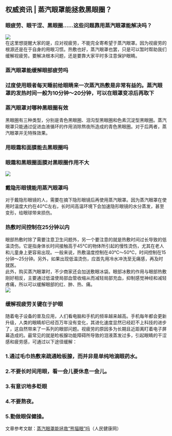 ## 权威资讯 | 蒸汽眼罩能拯救黑眼圈？  
### 眼疲劳、眼干涩、黑眼圈……这些问题靠用蒸汽眼罩能解决吗？  
![](http://cdncms.v-keep.cn/wp-content/uploads/2019/08/u11751626253798735324fm11gp0.jpg)  
在这里想提醒大家的是，应对视疲劳，不能完全寄希望于蒸汽眼罩。因为视疲劳的根源还是在于自身的用眼习惯。热敷也好，蒸汽眼罩也罢，只是可以暂时帮助我们缓解视疲劳。要解决根本问题，还是要靠大家平时多注意保护眼睛。  
### 蒸汽眼罩能缓解眼部疲劳吗  
### 过度使用眼者每天睡前给眼睛来一次蒸汽热敷是非常有益的。蒸汽眼罩的发热时间一般为10分钟～20分钟，可以在眼罩变凉后再取下  
### 蒸汽眼罩对哪种黑眼圈有效  
黑眼圈有三种类型，分别是青色黑眼圈、泪沟型黑眼圈和色素沉淀型黑眼圈。蒸汽眼罩只能通过促进血液循环的作用消除熬夜所造成的青色黑眼圈。对于后两者，蒸汽眼罩并无特殊效果。  
### 用眼霜和面膜能去黑眼圈吗  
### 眼霜和黑眼圈面膜对黑眼圈作用不大  
![](http://cdncms.v-keep.cn/wp-content/uploads/2019/08/timg-6.gif)  
### 戴隐形眼镜能用蒸汽眼罩吗  
对于戴隐形眼镜的人，需要在摘下隐形眼镜后再使用蒸汽眼罩。因为蒸汽眼罩在使用时温度大约在40℃左右，长时间高温环境下会加速隐形眼镜的水分蒸发，甚至变形，给眼球带来损伤。  
### 热敷时间控制在25分钟以内  
眼部热敷时除了需要注意卫生问题外，另一个要注意的就是热敷时间过长导致的低温烫伤。它是指身体长时间接触高于45℃的物体所引起的慢性烫伤，尤其在老人和儿童身上更容易出现。一般来说，热敷温度控制在40℃～50℃，时间控制在15分钟～25分钟。另外，如果出现低温烫伤，应首先用冷水冲洗至无痛感，再及时就医。  
此外，购买蒸汽眼罩时，不少商家还会加送敷眼冰袋。眼部冰敷的作用与眼部热敷刚好相反，主要通过低温使局部血管收缩从而减轻局部充血，抑制感觉神经和减轻疼痛，所以可以缓解眼部的红、肿、热、痛。  
![](http://cdncms.v-keep.cn/wp-content/uploads/2019/08/u30790169563650747675fm15gp0.jpg)  
### 缓解视疲劳关键在于护眼  
随着电子设备的普及应用，人们看电脑和手机的频率越来越高。手机每年都会更新升级，人类的眼睛却已经百万年没有变化，其进化速度显然已经赶不上科技的进步了，这自然带来了一系列的眼部问题。视疲劳的原因多为长期且近距离盯着电子屏幕造成的。最常见的就是睑板腺功能障碍所导致的泪液蒸发过多，引起眼睛的干涩感和疲劳感，可通过以下途径缓解：  
### 1.通过毛巾热敷来疏通睑板腺，而并非是单纯地滴眼药水。  
### 2.不要长时间用眼，看一会儿要休息一会儿。  
### 3.有意识地多眨眼  
### 4.不要熬夜。  
### 5.勤做眼保健操。  
文章参考文献：<a href="http://health.people.com.cn/n1/2019/0816/c14739-31300787.html">蒸汽眼罩能拯救“熊猫眼”吗</a>（人民健康网）  
